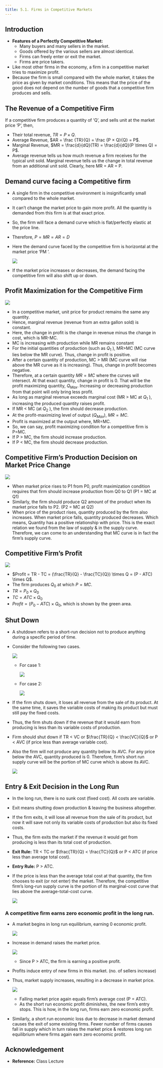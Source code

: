 ```yaml
---
title: 5.1. Firms in Competitive Markets
---
```


## Introduction

- **Features of a Perfectly Competitive Market:**
  - Many buyers and many sellers in the market.
  - Goods offered by the various sellers are almost identical.
  - Firms can freely enter or exit the market.
  - Firms are price takers.
- Like most other firms in the economy, a firm in a competitive market tries to maximize profit.
- Because the firm is small compared with the whole market, it takes the price as given by market conditions. This means that the price of the good does not depend on the number of goods that a competitive firm produces and sells.

## The Revenue of a Competitive Firm

If a competitive firm produces a quantity of ‘Q’, and sells unit at the market price ‘P’, then,

- Their total revenue, $TR = P \times Q$.
- Average Revenue, $AR = \frac {TR}{Q} = \frac {P × Q}{Q} = P$.
- Marginal Revenue, $MR = \frac{d}{dQ}(TR) = \frac{d}{dQ}(P \times Q) = P$.
- Average revenue tells us how much revenue a firm receives for the typical unit sold. Marginal revenue tells us the change in total revenue from an additional unit sold. Clearly, here MR = AR = P.

## Demand curve facing a Competitive firm

- A single firm in the competitive environment is insignificantly small compared to the whole market.
- It can’t change the market price to gain more profit. All the quantity is demanded from this firm is at that exact price.
- So, the firm will face a demand curve which is flat/perfectly elastic at the price line.
- Therefore, $P = MR = AR = D$
- Here the demand curve faced by the competitive firm is horizontal at the market price ‘PM ’.

  ![](./img/demand-curve-facing-a-competitive-firm.png)

- If the market price increases or decreases, the demand facing the competitive firm will also shift up or down.

## Profit Maximization for the Competitive Firm

![](./img/profit-maximization-for-the-competitive-firm.png)

- In a competitive market, unit price for product remains the same any quantity.
- Hence, marginal revenue (revenue from an extra gallon sold) is constant.
- Here, the change in profit is the change in revenue minus the change in cost, which is MR-MC.
- MC is increasing with production while MR remains constant
- For the initial quantities of production (such as $Q_1$ ), MR>MC (MC curve lies below the MR curve). Thus, change in profit is positive.
- After a certain quantity of production, MC > MR (MC curve will rise above the MR curve as it is increasing). Thus, change in profit becomes negative.
- Therefore, at a certain quantity $MR=MC$ where the curves will intersect. At that exact quantity, change in profit is 0. That will be the profit maximizing quantity, $Q_{Max}$. Increasing or decreasing production from that point will only bring less profit.
- As long as marginal revenue exceeds marginal cost
  (MR > MC at $Q_1$ ), increasing the produced quantity raises
  profit.
- If MR < MC (at $Q_2$ ), the firm should decrease production.
- At the profit-maximizing level of output ($Q_{Max}$), $MR=MC$.
- Profit is maximized at the output where, MR=MC.
- So, we can say, profit maximizing condition for a
  competitive firm is P=MC.
- If P > MC, the firm should increase production.
- If P < MC, the firm should decrease production.

## Competitive Firm’s Production Decision on Market Price Change

![](./img/competitive-firms-production-decision-on-market-price-change.png)

- When market price rises to P1 from P0, profit maximization condition requires that firm should increase production from Q0 to Q1 (P1 = MC at Q1)
- Similarly, the firm should produce Q2 amount of the product when its market price falls to P2. (P2 = MC at Q2)
- When price of the product rises, quantity produced by the firm also increases. When market price falls, quantity produced decreases. Which means, Quantity has a positive relationship with price. This is the exact relation we found from the law of supply & in the supply curve. Therefore, we can come to an understanding that MC curve is in fact the firm’s supply curve.

## Competitive Firm’s Profit

![](./img/competitive-firm-profit.png)

- $Profit = TR - TC = (\frac{TR}{Q} - \frac{TC}{Q}) \times Q = (P - ATC) \times Q$.
- The firm produces $Q_0$ at which $P=MC$.
- $TR = P_0 \times Q_0$
- $TC= ATC \times Q_0$
- $Profit = (P_0 -ATC) \times Q_0$, which is shown by the green area.

## Shut Down

- A shutdown refers to a short-run decision not to produce anything during a specific period of time.
- Consider the following two cases.

  ![](./img/case-1-2-shutdown.png)

  - For case 1:

    ![](./img/decision-for-shutdown-case-1.png)

  - For case 2:

    ![](./img/decision-for-shutdown-case-2.png)

- If the firm shuts down, it loses all revenue from the sale of its product. At the same time, it saves the variable costs of making its product but must still pay the fixed costs.
- Thus, the firm shuts down if the revenue that it would earn from producing is less than its variable costs of production.
- Firm should shut down if TR < VC or $\frac{TR}{Q} < \frac{VC}{Q}$ or P < AVC (if price less than average variable cost).
- Also the firm will not produce any quantity below its AVC. For any price below the AVC, quantity produced is 0. Therefore, firm’s short run supply curve will be the portion of MC curve which is above its AVC.

  ![](./img/short-run-supply-above-avc.png)

## Entry & Exit Decision in the Long Run

- In the long run, there is no sunk cost (fixed cost). All costs are variable.
- Exit means shutting down production & leaving the business altogether.
- If the firm exits, it will lose all revenue from the sale of its product, but now it will save not only its variable costs of production but also its fixed costs.
- Thus, the firm exits the market if the revenue it would get from producing is less than its total cost of production.
- **Exit Rule:** TR < TC or $\frac{TR}{Q} < \frac{TC}{Q}$ or P < ATC (if price less than average total cost).
- **Entry Rule:** P > ATC.
- If the price is less than the average total cost at that quantity, the firm chooses to exit (or not enter) the market. Therefore, the competitive firm’s long-run supply curve is the portion of its marginal-cost curve that lies above the average-total-cost curve.

  ![](./img/long-run-entry-exit-supply-curve.png)

### A competitive firm earns zero economic profit in the long run.

- A market begins in long run equilibrium, earning 0 economic profit.

  ![](./img/earning-0-economic-profit.png)

- Increase in demand raises the market price.

  ![](./img/increase-in-demand-raises-market-price.png)

  - Since P > ATC, the firm is earning a positive profit.

- Profits induce entry of new firms in this market. (no. of sellers increase)
- Thus, market supply increases, resulting in a decrease in market price.

  ![](./img/decrease-in-market-price.png)

  - Falling market price again equals firm’s average cost (P = ATC).
  - As the short run economic profit diminishes, the new firm’s entry stops. This is how, in the long run, firms earn zero economic profit.

- Similarly, a short run economic loss due to decrease in market demand causes the exit of some existing firms. Fewer number of firms causes fall in supply which in turn raises the market price & restores long run equilibrium where firms again earn zero economic profit.

## Acknowledgement

- **Reference:** Class Lecture
